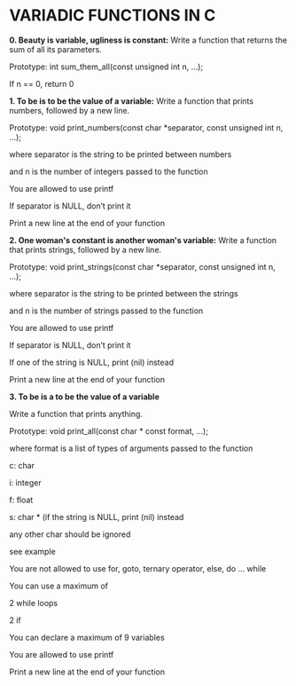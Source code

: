 # VARIADIC FUNCTIONS IN C



**0. Beauty is variable, ugliness is constant:** Write a function that returns the sum of all its parameters.

Prototype: int sum_them_all(const unsigned int n, ...); 

If n == 0, return 0



**1. To be is to be the value of a variable:** Write a function that prints numbers, followed by a new line.

Prototype: void print_numbers(const char *separator, const unsigned int n, ...);

where separator is the string to be printed between numbers 

and n is the number of integers passed to the function 

You are allowed to use printf 

If separator is NULL, don’t print it 

Print a new line at the end of your function



**2. One woman's constant is another woman's variable:** Write a function that prints strings, followed by a new line.

Prototype: void print_strings(const char *separator, const unsigned int n, ...);

where separator is the string to be printed between the strings

and n is the number of strings passed to the function

You are allowed to use printf

If separator is NULL, don’t print it

If one of the string is NULL, print (nil) instead

Print a new line at the end of your function



**3. To be is a to be the value of a variable**

Write a function that prints anything.







Prototype: void print_all(const char * const format, ...);



where format is a list of types of arguments passed to the function

c: char

i: integer

f: float

s: char * (if the string is NULL, print (nil) instead

any other char should be ignored

see example

You are not allowed to use for, goto, ternary operator, else, do ... while

You can use a maximum of

2 while loops

2 if

You can declare a maximum of 9 variables

You are allowed to use printf

Print a new line at the end of your function
